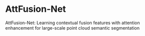 # AttFusion-Net
AttFusion-Net: Learning contextual fusion features with attention enhancement for large-scale point cloud semantic segmentation
